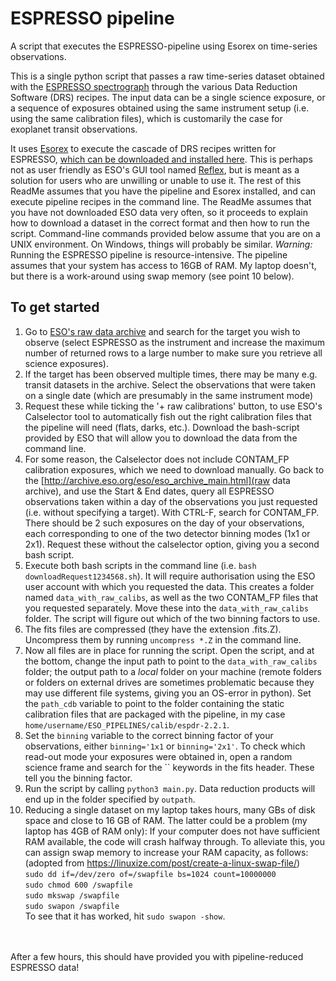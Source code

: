 # ESPRESSO pipeline
A script that executes the ESPRESSO-pipeline using Esorex on time-series observations.




This is a single python script that passes a raw time-series dataset obtained with the [ESPRESSO spectrograph](https://www.eso.org/sci/facilities/paranal/instruments/espresso.html) through the various Data Reduction Software (DRS) recipes. The input data can be a single science exposure, or a sequence of exposures obtained using the same instrument setup (i.e. using the same calibration files), which is customarily the case for exoplanet transit observations. 

It uses [Esorex](https://www.eso.org/sci/software/cpl/esorex.html) to execute the cascade of DRS recipes written for ESPRESSO, [which can be downloaded and installed here](https://www.eso.org/sci/software/pipelines/index.html#source_kit). This is perhaps not as user friendly as ESO's GUI tool named [Reflex](https://www.eso.org/sci/software/esoreflex/), but is meant as a solution for users who are unwilling or unable to use it. The rest of this ReadMe assumes that you have the pipeline and Esorex installed, and can execute pipeline recipes in the command line. The ReadMe assumes that you have not downloaded ESO data very often, so it proceeds to explain how to download a dataset in the correct format and then how to run the script. Command-line commands provided below assume that you are on a UNIX environment. On Windows, things will probably be similar. *Warning:* Running the ESPRESSO pipeline is resource-intensive. The pipeline assumes that your system has access to 16GB of RAM. My laptop doesn't, but there is a work-around using swap memory (see point 10 below).

## To get started
1. Go to [ESO's raw data archive](http://archive.eso.org/eso/eso_archive_main.html) and search for the target you wish to observe (select ESPRESSO as the instrument and increase the maximum number of returned rows to a large number to make sure you retrieve all science exposures).
2. If the target has been observed multiple times, there may be many e.g. transit datasets in the archive. Select the observations that were taken on a single date (which are presumably in the same instrument mode)
3. Request these while ticking the '+ raw calibrations' button, to use ESO's Calselector tool to automatically fish out the right calibration files that the pipeline will need (flats, darks, etc.). Download the bash-script provided by ESO that will allow you to download the data from the command line.
4. For some reason, the Calselector does not include CONTAM_FP calibration exposures, which we need to download manually. Go back to the [http://archive.eso.org/eso/eso_archive_main.html](raw data archive), and use the Start & End dates, query all ESPRESSO observations taken within a day of the observations you just requested (i.e. without specifying a target). With CTRL-F, search for CONTAM_FP. There should be 2 such exposures on the day of your observations, each corresponding to one of the two detector binning modes (1x1 or 2x1). Request these without the calselector option, giving you a second bash script.
5. Execute both bash scripts in the command line (i.e. `bash downloadRequest1234568.sh`). It will require authorisation using the ESO user account with which you requested the data. This creates a folder named `data_with_raw_calibs`, as well as the two CONTAM_FP files that you requested separately. Move these into the `data_with_raw_calibs` folder. The script will figure out which of the two binning factors to use.
6. The fits files are compressed (they have the extension .fits.Z). Uncompress them by running `uncompress *.Z` in the command line.
7. Now all files are in place for running the script. Open the script, and at the bottom, change the input path to point to the `data_with_raw_calibs` folder; the output path to a *local* folder on your machine (remote folders or folders on external drives are sometimes problematic because they may use different file systems, giving you an OS-error in python). Set the `path_cdb` variable to point to the folder containing the static calibration files that are packaged with the pipeline, in my case `home/username/ESO_PIPELINES/calib/espdr-2.2.1`.
8. Set the `binning` variable to the correct binning factor of your observations, either `binning='1x1` or `binning='2x1'`. To check which read-out mode your exposures were obtained in, open a random science frame and search for the `` keywords in the fits header. These tell you the binning factor.
9. Run the script by calling `python3 main.py`. Data reduction products will end up in the folder specified by `outpath`. 
10. Reducing a single dataset on my laptop takes hours, many GBs of disk space and close to 16 GB of RAM. The latter could be a problem (my laptop has 4GB of RAM only): If your computer does not have sufficient RAM available, the code will crash halfway through. To alleviate this, you can assign swap memory to increase your RAM capacity, as follows:  (adopted from <https://linuxize.com/post/create-a-linux-swap-file/>)<br>
   `sudo dd if=/dev/zero of=/swapfile bs=1024 count=10000000`<br>
   `sudo chmod 600 /swapfile`<br>
   `sudo mkswap /swapfile`<br>
   `sudo swapon /swapfile`<br>
   To see that it has worked, hit `sudo swapon -show`.
   
<br>
<br>
After a few hours, this should have provided you with pipeline-reduced ESPRESSO data!

